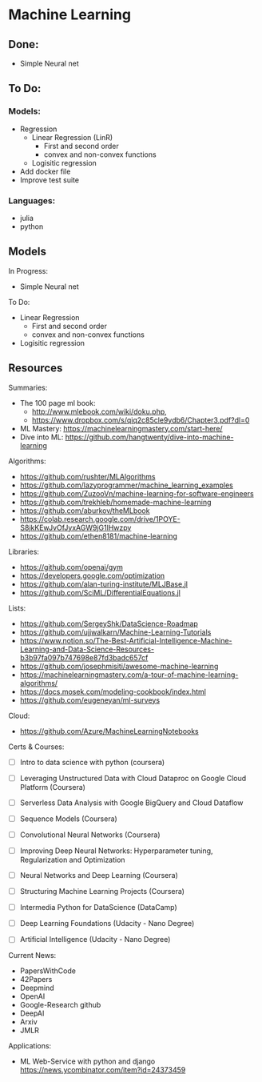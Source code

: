 # Machine Learning

## Done:
- Simple Neural net

## To Do:
### Models:
- Regression
	- Linear Regression (LinR)
		- First and second order
		- convex and non-convex functions
	- Logisitic regression
- Add docker file
- Improve test suite

### Languages:
- julia
- python

## Models
In Progress:
- Simple Neural net

To Do:
- Linear Regression
  - First and second order
  - convex and non-convex functions
- Logisitic regression

## Resources
Summaries:
  - The 100 page ml book: 
    - http://www.mlebook.com/wiki/doku.php, 
    - https://www.dropbox.com/s/qiq2c85cle9ydb6/Chapter3.pdf?dl=0
  - ML Mastery: https://machinelearningmastery.com/start-here/
  - Dive into ML: https://github.com/hangtwenty/dive-into-machine-learning

Algorithms:
- https://github.com/rushter/MLAlgorithms
- https://github.com/lazyprogrammer/machine_learning_examples
- https://github.com/ZuzooVn/machine-learning-for-software-engineers
- https://github.com/trekhleb/homemade-machine-learning
- https://github.com/aburkov/theMLbook
- https://colab.research.google.com/drive/1POYE-S8jkKEwJvOfJyxAGW9jG1lHwzpy
- https://github.com/ethen8181/machine-learning


Libraries:
- https://github.com/openai/gym
- https://developers.google.com/optimization
- https://github.com/alan-turing-institute/MLJBase.jl
- https://github.com/SciML/DifferentialEquations.jl

Lists:
- https://github.com/SergeyShk/DataScience-Roadmap
- https://github.com/ujjwalkarn/Machine-Learning-Tutorials
- https://www.notion.so/The-Best-Artificial-Intelligence-Machine-Learning-and-Data-Science-Resources-b3b97fa097b747698e87fd3badc657cf
- https://github.com/josephmisiti/awesome-machine-learning
- https://machinelearningmastery.com/a-tour-of-machine-learning-algorithms/
- https://docs.mosek.com/modeling-cookbook/index.html
- https://github.com/eugeneyan/ml-surveys
 
Cloud: 
- https://github.com/Azure/MachineLearningNotebooks

Certs & Courses:
- [ ] Intro to data science with python (coursera)
- [ ] Leveraging Unstructured Data with Cloud Dataproc on Google Cloud Platform (Coursera)
- [ ] Serverless Data Analysis with Google BigQuery and Cloud Dataflow
- [ ] Sequence Models (Coursera)
- [ ] Convolutional Neural Networks (Coursera)
- [ ] Improving Deep Neural Networks: Hyperparameter tuning, Regularization and Optimization
- [ ] Neural Networks and Deep Learning (Coursera)
- [ ] Structuring Machine Learning Projects (Coursera)
- [ ] Intermedia Python for DataScience (DataCamp)
- [ ] Deep Learning Foundations (Udacity - Nano Degree)
- [ ] Artificial Intelligence (Udacity - Nano Degree)


Current News:
- PapersWithCode
- 42Papers
- Deepmind
- OpenAI
- Google-Research github
- DeepAI
- Arxiv
- JMLR

Applications:
- ML Web-Service with python and django https://news.ycombinator.com/item?id=24373459
